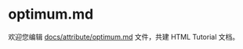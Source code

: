 optimum.md
===

欢迎您编辑 <a target="__blank" href="https://github.com/jaywcjlove/html-tutorial/blob/main/docs/attribute/optimum.md">docs/attribute/optimum.md</a> 文件，共建 HTML Tutorial 文档。